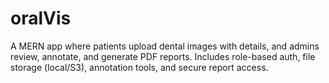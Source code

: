 # oralVis
A MERN app where patients upload dental images with details, and admins review, annotate, and generate PDF reports. Includes role-based auth, file storage (local/S3), annotation tools, and secure report access.

